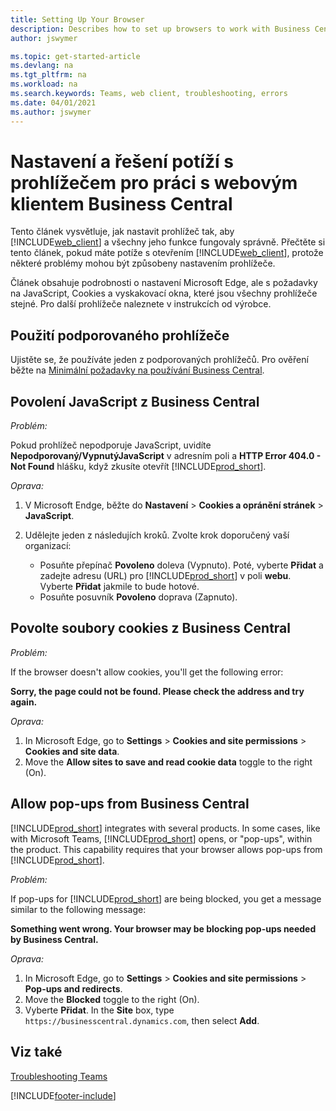 ```yaml
---
title: Setting Up Your Browser
description: Describes how to set up browsers to work with Business Central and products that integrate with it.
author: jswymer

ms.topic: get-started-article
ms.devlang: na
ms.tgt_pltfrm: na
ms.workload: na
ms.search.keywords: Teams, web client, troubleshooting, errors
ms.date: 04/01/2021
ms.author: jswymer
---
```

# Nastavení a řešení potíží s prohlížečem pro práci s webovým klientem Business Central

Tento článek vysvětluje, jak nastavit prohlížeč tak, aby [!INCLUDE[web_client](includes/web_client.md)] a všechny jeho funkce fungovaly správně. Přečtěte si tento článek, pokud máte potíže s otevřením [!INCLUDE[web_client](includes/web_client.md)], protože některé problémy mohou být způsobeny nastavením prohlížeče.

Článek obsahuje podrobnosti o nastavení Microsoft Edge, ale s požadavky na JavaScript, Cookies a vyskakovací okna, které jsou všechny prohlížeče stejné. Pro další prohlížeče naleznete v instrukcích od výrobce.

## Použití podporovaného prohlížeče

Ujistěte se, že používáte jeden z podporovaných prohlížečů. Pro ověření běžte na [Minimální požadavky na používání Business Central](product-requirements.md#browsers).

## Povolení JavaScript z Business Central

*Problém:*

Pokud prohlížeč nepodporuje JavaScript, uvidíte **Nepodporovaný/VypnutýJavaScript** v adresním poli a **HTTP Error 404.0 - Not Found** hlášku, když zkusíte otevřít [!INCLUDE[prod_short](includes/prod_short.md)].

<!-- http://localhost:8080/NotSupported/DisabledJavaScript HTTP Error 404.0 - Not Found
The resource you are looking for has been removed, had its name changed, or is temporarily unavailable. -->

*Oprava:*

1. V Microsoft Endge, běžte do **Nastavení** > **Cookies a opránění stránek** > **JavaScript**.
2. Udělejte jeden z následujích kroků. Zvolte krok doporučený vaší organizací:

   - Posuňte přepínač **Povoleno** doleva (Vypnuto). Poté, vyberte **Přidat** a zadejte adresu (URL) pro [!INCLUDE[prod_short](includes/prod_short.md)] v poli **webu**. Vyberte **Přidat** jakmile to bude hotové.
   - Posuňte posuvník **Povoleno** doprava (Zapnuto).

## Povolte soubory cookies z Business Central

*Problém:*

If the browser doesn't allow cookies, you'll get the following error:

**Sorry, the page could not be found. Please check the address and try again.**

*Oprava:*

1. In Microsoft Edge, go to **Settings** > **Cookies and site permissions** > **Cookies and site data**.
2. Move the **Allow sites to save and read cookie data** toggle to the right (On).

## <a name="popup"></a>Allow pop-ups from Business Central

[!INCLUDE[prod_short](includes/prod_short.md)] integrates with several products. In some cases, like with Microsoft Teams, [!INCLUDE[prod_short](includes/prod_short.md)] opens, or "pop-ups", within the product. This capability requires that your browser allows pop-ups from [!INCLUDE[prod_short](includes/prod_short.md)].

*Problém:*

If pop-ups for [!INCLUDE[prod_short](includes/prod_short.md)] are being blocked, you get a message similar to the following message:

**Something went wrong. Your browser may be blocking pop-ups needed by Business Central.**

<!--
Something went wrong
Your browser may be blocking pop-ups needed by Business Central.

Change your browser settings to allow pop-ups or allow this for trusted domains, then try again.
If these settings are managed for your organization, you should contact your administrator for assistance.

Try again
-->
*Oprava:*

1. In Microsoft Edge, go to **Settings** > **Cookies and site permissions** > **Pop-ups and redirects**.
2. Move the **Blocked** toggle to the right (On).
3. Vyberte **Přidat**. In the **Site** box, type `https://businesscentral.dynamics.com`, then select **Add**.

## Viz také

[Troubleshooting Teams](admin-teams-troubleshooting.md)

[!INCLUDE[footer-include](includes/footer-banner.md)]
